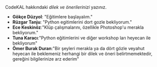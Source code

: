 CodeKAL hakkındaki _dilek ve önerilerinizi_ yazınız.

- **Gökçe Düzyol**: "Eğitimlere başlayalım."
- **Rüzgar Tanju**: "Python egitimlerini dort gozle bekliyorum."
- **Ece Keskinöz**:"Klüp çalışmalarını, özellikle Photoshop'u merakla bekliyorum."
- **Tuna Karacı**:"Python eğitimlerini ve diğer workshop ları heyecan ile bekliyorum"
- **Ömer Burak Duran**:"Bir şeyleri merakla ya da dört gözle veyahut heyecan ile beklemeniz herhangi bir dilek ve öneri belirtmemektedir, gereğini bilgilerinize arz ederim"
